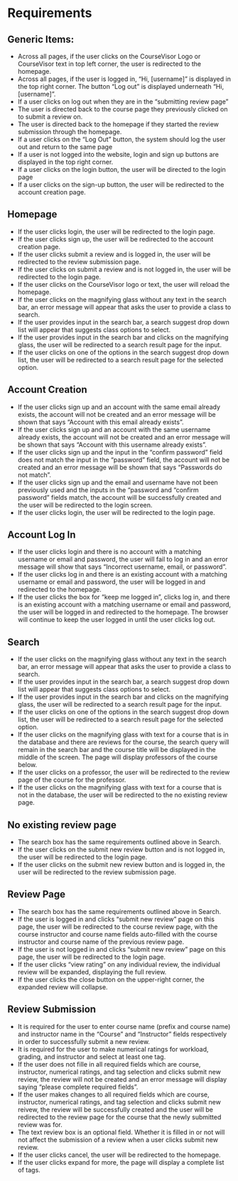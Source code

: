 # Requirements

## Generic Items:
- Across all pages, if the user clicks on the CourseVisor Logo or CourseVisor text in top left corner, the user is redirected to the homepage.
- Across all pages, if the user is logged in, “Hi, [username]” is displayed in the top right corner.  The button “Log out” is displayed underneath “Hi, [username]”.
- If a user clicks on log out when they are in the “submitting review page”
- The user is directed back to the course page they previously clicked on to submit a review on. 
- The user is directed back to the homepage if they started the review submission through the homepage.
- If a user clicks on the “Log Out” button, the system should log the user out and return to the same page
- If a user is not logged into the website, login and sign up buttons are displayed  in the top right corner.
- If a user clicks on the login button, the user will be directed to the login page
- If a user clicks on the sign-up button, the user will be redirected to the account creation page.

## Homepage
- If the user clicks login, the user will be redirected to the login page.
- If the user clicks sign up, the user will be redirected to the account creation page.
- If the user clicks submit a review and is logged in, the user will be redirected to the review submission page.
- If the user clicks on submit a review and is not logged in, the user will be redirected to the login page.
- If the user clicks on the CourseVisor logo or text, the user will reload the homepage. 
- If the user clicks on the magnifying glass without any text in the search bar, an error message will appear that asks the user to provide a class to search.
- If the user provides input in the search bar, a search suggest drop down list will appear that suggests class options to select.
- If the user provides input in the search bar and clicks on the magnifying glass, the user will be redirected to a search result page for the input.
- If the user clicks on one of the options in the search suggest drop down list, the user will be redirected to a search result page for the selected option. 

## Account Creation
- If the user clicks sign up and an account with the same email already exists, the account will not be created and an error message will be shown that says “Account with this email already exists”.
- If the user clicks sign up and an account with the same username already exists, the account will not be created and an error message will be shown that says “Account with this username already exists”.
- If the user clicks sign up and the input in the “confirm password” field does not match the input in the “password” field, the account will not be created and an error message will be shown that says “Passwords do not match”.
- If the user clicks sign up and the email and username have not been previously used and the inputs in the “password and “confirm password” fields match, the account will be successfully created and the user will be redirected to the login screen.
- If the user clicks login, the user will be redirected to the login page.

## Account Log In
- If the user clicks login and there is no account with a matching username or email and password, the user will fail to log in and an error message will show that says “Incorrect username, email, or password”.
- If the user clicks log in and there is an existing account with a matching username or email and password, the user will be logged in and redirected to the homepage.
- If the user clicks the box for “keep me logged in”, clicks log in, and there is an existing account with a matching username or email and password, the user will be logged in and redirected to the homepage. The browser will continue to keep the user logged in until the user clicks log out.

## Search
- If the user clicks on the magnifying glass without any text in the search bar, an error message will appear that asks the user to provide a class to search.
- If the user provides input in the search bar, a search suggest drop down list will appear that suggests class options to select.
- If the user provides input in the search bar and clicks on the magnifying glass, the user will be redirected to a search result page for the input.
- If the user clicks on one of the options in the search suggest drop down list, the user will be redirected to a search result page for the selected option. 
- If the user clicks on the magnifying glass with text for a course that is in the database and there are reviews for the course, the search query will remain in the search bar and the course title will be displayed in the middle of the screen. The page will display professors of the course below.
- If the user clicks on a professor, the user will be redirected to the review page of the course for the professor.
- If the user clicks on the magnifying glass with text for a course that is not in the database, the user will be redirected to the no existing review page.

## No existing review page
- The search box has the same requirements outlined above in Search.
- If the user clicks on the submit new review button and is not logged in, the user will be redirected to the login page.
- If the user clicks on the submit new review button and is logged in, the user will be redirected to the review submission page.

## Review Page
- The search box has the same requirements outlined above in Search.
- If the user is logged in and clicks “submit new review” page on this page, the user will be redirected to the course review page, with the course instructor and course name fields auto-filled with the course instructor and course name of the previous review page. 
- If the user is not logged in and clicks “submit new review” page on this page, the user will be redirected to the login page.
- If the user clicks “view rating” on any individual review, the individual review will be expanded, displaying the full review.
- If the user clicks the close button on the upper-right corner, the expanded review will collapse. 

## Review Submission

- It is required for the user to enter course name (prefix and course name) and instructor name in the “Course” and  “Instructor” fields respectively in order to successfully submit a new review.
- It is required for the user to make numerical ratings for workload, grading, and instructor and select at least one tag.
- If the user does not fille in all required fields which are course, instructor, numerical ratings, and tag selection and clicks submit new review, the review will not be created and an error message will display saying “please complete required fields”.
- If the user makes changes to all required fields which are course, instructor, numerical ratings, and tag selection and clicks submit new reivew, the review will be successfully created and the user will be redirected to the review page for the course that the newly submitted review was for. 
- The text review box is an optional field. Whether it is filled in or not will not affect the submission of a review when a user clicks submit new review.
- If the user clicks cancel, the user will be redirected to the homepage.
- If the user clicks expand for more, the page will display a complete list of tags. 
